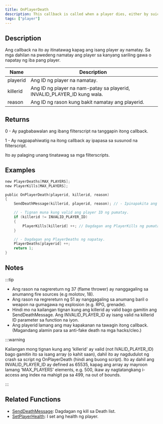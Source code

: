 ```yaml
---
title: OnPlayerDeath
description: This callback is called when a player dies, either by suicide or by being killed by another player.
tags: ["player"]
---
```


## Description

Ang callback na ito ay itinatawag kapag ang isang player ay namatay. Sa mga dahilan na pwedeng namatay ang player sa kanyang sariling gawa o napatay ng iba pang player.

| Name     | Description                                                             |
| -------- | ----------------------------------------------------------------------- |
| playerid | Ang ID ng player na namatay.                                            |
| killerid | Ang ID ng player na nam-patay sa playerid, INVALID_PLAYER_ID kung wala. |
| reason   | Ang ID ng rason kung bakit namatay ang playerid.                        |

## Returns

0 - Ay pagbabawalan ang ibang filterscript na tanggapin itong callback.

1 - Ay nagpapahiwatig na itong callback ay ipapasa sa susunod na filterscript.

Ito ay palaging unang tinatawag sa mga filterscripts.

## Examples

```c
new PlayerDeaths[MAX_PLAYERS];
new PlayerKills[MAX_PLAYERS];

public OnPlayerDeath(playerid, killerid, reason)
{
    SendDeathMessage(killerid, playerid, reason); // - Ipinapakita ang impormasyon ng pagpatay sa kill feed.

    // - Tignan muna kung valid ang player ID ng pumatay.
    if (killerid != INVALID_PLAYER_ID)
    {
        PlayerKills[killerid] ++; // Dagdagan ang PlayerKills ng pumatay.
    }

    // - Dagdagan ang PlayerDeaths ng napatay.
    PlayerDeaths[playerid] ++;
    return 1;
}
```

## Notes

:::tip

- Ang rason na nagrereturn ng 37 (flame thrower) ay nanggagaling sa anumanng fire sources (e.g molotov, 18).
- Ang rason na regrereturn ng 51 ay nanggagaling sa anumang baril o weapon na gumagawa ng explosion (e.g. RPG, grenade).
- Hindi mo na kailangan tignan kung ang killerid ay valid bago gamitin ang SendDeathMessage. Ang INVALID_PLAYER_ID ay isang valid na killerid ID parameter sa function na iyon.
- Ang playerid lamang ang may kapakanan na tawagin itong callback. (Magandang alamin para sa anti-fake death na mga hacks/cleo.)


:::warning

Kailangan mong tignan kung ang 'killerid' ay valid (not IVALID_PLAYER_ID) bago gamitin ito sa isang array (o kahit saan), dahil ito ay nagdudulot ng crash sa script  ng OnPlayerDeath (hindi ang buong script). Ito ay dahil ang INVALID_PLAYER_ID ay defined as 65535, kapag ang array ay mayroon lamang 'MAX_PLAYERS' elements, e.g. 500, ikaw ay nagtatangkang i-access ang index na mahigit pa sa 499, na out of bounds.

:::

## Related Functions

- [SendDeathMessage](../functions/SendDeathMessage.md): Dagdagan ng kill sa Death list.
- [SetPlayerHealth](../functions/SetPlayerHealth.md): I set ang health ng player.
